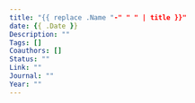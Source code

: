 ```yaml
---
title: "{{ replace .Name "-" " " | title }}"
date: {{ .Date }}
Description: ""
Tags: []
Coauthors: []
Status: ""
Link: ""
Journal: ""
Year: ""
---
```

